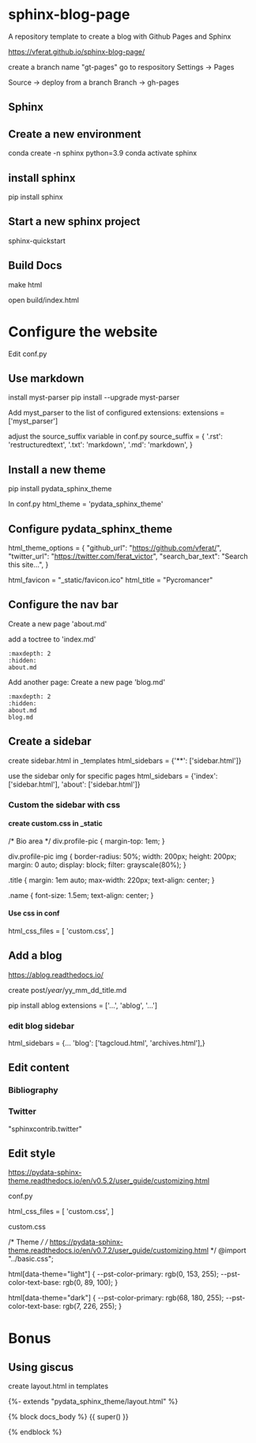 # sphinx-blog-page
A repository template to create a blog with Github Pages and Sphinx

https://vferat.github.io/sphinx-blog-page/


create a branch name "gt-pages"
go to respository Settings -> Pages

Source -> deploy from a branch
Branch -> gh-pages

## Sphinx

## Create a new environment
conda create -n sphinx python=3.9
conda activate sphinx

## install sphinx
pip install sphinx

## Start a new sphinx project
sphinx-quickstart

## Build Docs

make html

open build/index.html

# Configure the website

Edit conf.py

## Use markdown
install myst-parser
pip install --upgrade myst-parser

Add myst_parser to the list of configured extensions:
extensions = ['myst_parser']

adjust the source_suffix variable in conf.py
source_suffix = {
    '.rst': 'restructuredtext',
    '.txt': 'markdown',
    '.md': 'markdown',
}

## Install a new theme
pip install pydata_sphinx_theme

In conf.py
html_theme = 'pydata_sphinx_theme'

## Configure pydata_sphinx_theme

html_theme_options = {
  "github_url": "https://github.com/vferat/",
  "twitter_url": "https://twitter.com/ferat_victor",
  "search_bar_text": "Search this site...",
}

html_favicon = "_static/favicon.ico"
html_title = "Pycromancer"

## Configure the nav bar
Create a new page 'about.md'

add a toctree to 'index.md'

```{toctree}
:maxdepth: 2
:hidden:
about.md
```

Add another page:
Create a new page 'blog.md'

```{toctree}
:maxdepth: 2
:hidden:
about.md
blog.md
```

## Create a sidebar

create sidebar.html in _templates
html_sidebars = {'**': ['sidebar.html']}

use the sidebar only for specific pages
html_sidebars = {'index': ['sidebar.html'],
                 'about': ['sidebar.html']}

### Custom the sidebar with css

#### create custom.css in _static

/* Bio area */
div.profile-pic {
    margin-top: 1em;
}

div.profile-pic img {
    border-radius: 50%;
    width: 200px;
    height: 200px;
    margin: 0 auto;
    display: block;
    filter: grayscale(80%);
}

.title {
    margin: 1em auto;
    max-width: 220px;
    text-align: center;
}

.name {
    font-size: 1.5em;
    text-align: center;
}

#### Use css in conf

html_css_files = [
    'custom.css',
]

## Add a blog

https://ablog.readthedocs.io/

create post/_year_/yy_mm_dd_title.md

pip install ablog
extensions = ['...',
             'ablog',
             '...']


### edit blog sidebar

html_sidebars = {...
                 'blog': ['tagcloud.html', 'archives.html'],}


## Edit content

### Bibliography


### Twitter
"sphinxcontrib.twitter"


## Edit style

https://pydata-sphinx-theme.readthedocs.io/en/v0.5.2/user_guide/customizing.html

conf.py

html_css_files = [
    'custom.css',
]

custom.css

/* Theme */
/* https://pydata-sphinx-theme.readthedocs.io/en/v0.7.2/user_guide/customizing.html */
@import "../basic.css";

html[data-theme="light"] {
    --pst-color-primary: rgb(0, 153, 255);
    --pst-color-text-base: rgb(0, 89, 100);
}

html[data-theme="dark"] {
    --pst-color-primary: rgb(68, 180, 255);
    --pst-color-text-base: rgb(7, 226, 255);
}


# Bonus

## Using giscus

create layout.html in templates


{%- extends "pydata_sphinx_theme/layout.html" %}

{% block docs_body %}
{{ super() }}
<!-- Add a comment box underneath the page's content -->
<script src="https://giscus.app/client.js"
        data-repo="choldgraf/choldgraf.github.io"
        data-repo-id="MDEwOlJlcG9zaXRvcnk1MTIzNzA1NA=="
        data-category="Blog comments"
        data-category-id="DIC_kwDOAw3Qvs4CAV4E"
        data-mapping="pathname"
        data-reactions-enabled="1"
        data-emit-metadata="0"
        data-theme="light"
        data-lang="en"
        crossorigin="anonymous"
        async>
</script>
{% endblock %}
